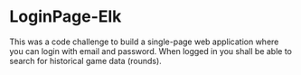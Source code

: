 # LoginPage-Elk
This was a code challenge to build a single-page web application where you can login with email and password. When logged in you shall be able to search for historical game data (rounds).
